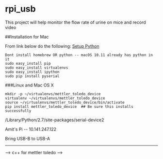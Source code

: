 # rpi_usb
This project will help monitor the flow rate of urine on mice and record video

##Installation for Mac

From link below do the following:
[Setup Python](https://github.com/janelia-pypi/python_setup)
```shell
Dont install homebrew OR python -- macOS 10.11 already has python in it
sudo easy_install pip
sudo easy_install virtualenvs
sudo easy_install ipython
sudo pip install pyserial
```

###Linux and Mac OS X

```shell
mkdir -p ~/virtualenvs/mettler_toledo_device
virtualenv ~/virtualenvs/mettler_toledo_device
source ~/virtualenvs/mettler_toledo_device/bin/activate
pip install mettler_toledo_device  ## Be sure this installs successfully
```

/Library/Python/2.7/site-packages/serial-device2

Amit's Pi -- 10.141.247.122

Bring USB-B to USB-A

------
--> c++ for mettler toledo
--> 
